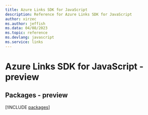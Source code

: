 ```yaml
---
title: Azure Links SDK for JavaScript
description: Reference for Azure Links SDK for JavaScript
author: xirzec
ms.author: jeffish
ms.data: 04/08/2023
ms.topic: reference
ms.devlang: javascript
ms.service: links
---
```

# Azure Links SDK for JavaScript - preview
## Packages - preview
[!INCLUDE [packages](links-index.md)]